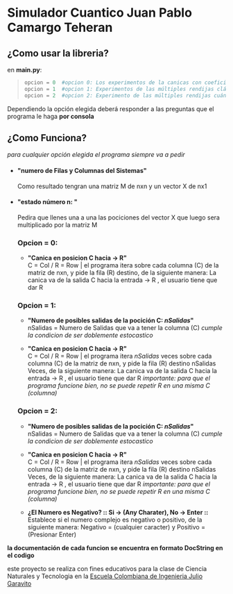 # Simulador Cuantico Juan Pablo Camargo Teheran

## **¿Como usar la libreria?**

en **main.py**:

>```python
> opcion = 0  #opcion 0: Los experimentos de la canicas con coeficiente booleanos
> opcion = 1  #opcion 1: Experimentos de las múltiples rendijas clásico probabilístico
> opcion = 2  #opcion 2: Experimento de las múltiples rendijas cuántico
> ```

Dependiendo la opción elegida deberá responder a las preguntas que el programa le haga **por consola**

## **¿Como Funciona?**

*para cualquier opción elegida el programa siempre va a pedir*

* #### **"numero de Filas y Columnas del Sistemas"**                
    Como resultado tengran una matriz M de nxn y un vector X de nx1

* #### **"estado número n: "**              
    Pedira que llenes una a una las pociciones del vector X que luego sera multiplicado por la matriz M


    ### **Opcion = 0:**
   * **"Canica en posicion C hacia -> R"**                     
        C = Col / R = Row | el programa itera sobre cada columna (C) de la matriz de nxn, y pide la fila (R) destino, de la siguiente manera:  La canica va de la salida C hacia la entrada -> R , el usuario tiene que dar R

    ### **Opcion = 1:**
    * **"Numero de posibles salidas de la pocición C: *nSalidas*"**                       
        nSalidas = Numero de Salidas que va a tener la columna (C) *cumple la condicion de ser doblemente estocastico* 

    * **"Canica en posicion C hacia -> R"**                         
        C = Col / R = Row | el programa itera *nSalidas* veces sobre cada columna (C) de la matriz de nxn, y pide la fila (R) destino nSalidas Veces, de la siguiente manera:  La canica va de la salida C hacia la entrada -> R , el usuario tiene que dar R *importante: para que el programa funcione bien, no se puede repetir R en una misma C (columna)*

    ### **Opcion = 2:**
    * **"Numero de posibles salidas de la pocición C: *nSalidas*"**                       
        nSalidas = Numero de Salidas que va a tener la columna (C) *cumple la condicion de ser doblemente estocastico* 

    * **"Canica en posicion C hacia -> R"**                         
        C = Col / R = Row | el programa itera *nSalidas* veces sobre cada columna (C) de la matriz de nxn, y pide la fila (R) destino nSalidas Veces, de la siguiente manera:  La canica va de la salida C hacia la entrada -> R , el usuario tiene que dar R *importante: para que el programa funcione bien, no se puede repetir R en una misma C (columna)*

    * **¿El Numero es Negativo? :: Si -> (Any Charater), No -> Enter ::**       
        Establece si el numero complejo es negativo o positivo, de la siguiente manera: Negativo = (cualquier caracter) y Positivo = (Presionar Enter) 

**la documentación de cada funcion se encuentra en formato DocString en el codigo**

este proyecto se realiza con fines educativos para la clase de Ciencia Naturales y Tecnologia en la [Escuela Colombiana de Ingenieria Julio Garavito](https://www.escuelaing.edu.co/es/)
    


